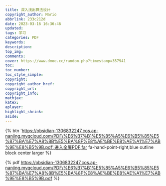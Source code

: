 ```yaml
---
title: 深入浅出算法设计
copyright_author: Mario
abbrlink: 233c212d
date: 2023-03-16 16:36:46
updated:
tags: 学习
categories: PDF
keywords:
description:
top_img:
comments:
cover: https://www.dmoe.cc/random.php?timestamp=357941
toc:
toc_number:
toc_style_simple:
copyright:
copyright_author_href:
copyright_url:
copyright_info:
mathjax:
katex:
aplayer:
highlight_shrink:
aside:
---
```


{% btn 'https://obsidian-1306832247.cos.ap-nanjing.myqcloud.com/PDF/%E6%B7%B1%E5%85%A5%E6%B5%85%E5%87%BA%E7%A8%8B%E5%BA%8F%E8%AE%BE%E8%AE%A1%E7%AB%9E%E8%B5%9B.pdf',进入全屏PDF,far fa-hand-point-right,blue outline block center  larger %}

{% pdf https://obsidian-1306832247.cos.ap-nanjing.myqcloud.com/PDF/%E6%B7%B1%E5%85%A5%E6%B5%85%E5%87%BA%E7%A8%8B%E5%BA%8F%E8%AE%BE%E8%AE%A1%E7%AB%9E%E8%B5%9B.pdf %}



